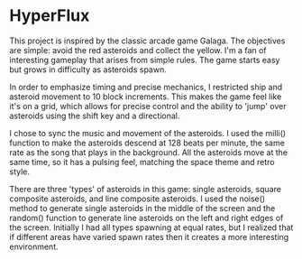 # HyperFlux
This project is inspired by the classic arcade game Galaga. The objectives are simple: avoid the red asteroids and collect the yellow. I'm a fan of interesting gameplay that arises from simple rules. The game starts easy but grows in difficulty as asteroids spawn.

In order to emphasize timing and precise mechanics, I restricted ship and asteroid movement to 10 block increments. This makes the game feel like it's on a grid, which allows for precise control and the ability to 'jump' over asteroids using the shift key and a directional.

I chose to sync the music and movement of the asteroids. I used the milli() function to make the asteroids descend at 128 beats per minute, the same rate as the song that plays in the background. All the asteroids move at the same time, so it has a pulsing feel, matching the space theme and retro style.

There are three 'types' of asteroids in this game: single asteroids, square composite asteroids, and line composite asteroids. I used the noise() method to generate single asteroids in the middle of the screen and the random() function to generate line asteroids on the left and right edges of the screen. Initially I had all types spawning at equal rates, but I realized that if different areas have varied spawn rates then it creates a more interesting environment.
